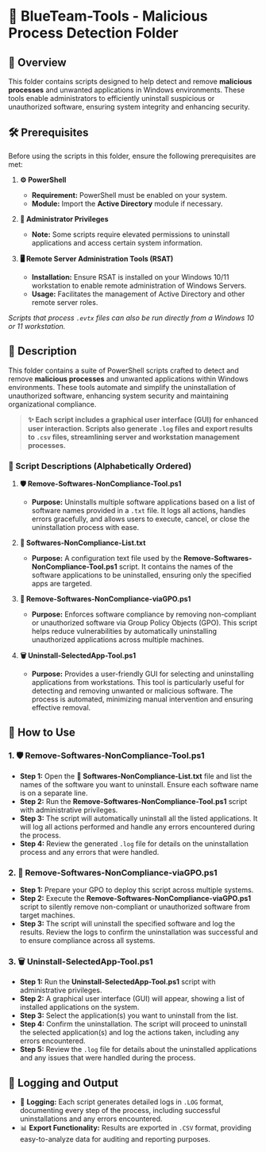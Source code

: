 # 🔵 BlueTeam-Tools - Malicious Process Detection Folder

## 📝 Overview

This folder contains scripts designed to help detect and remove **malicious processes** and unwanted applications in Windows environments. These tools enable administrators to efficiently uninstall suspicious or unauthorized software, ensuring system integrity and enhancing security.

## 🛠️ Prerequisites

Before using the scripts in this folder, ensure the following prerequisites are met:

1. **⚙️ PowerShell**
   - **Requirement:** PowerShell must be enabled on your system.
   - **Module:** Import the **Active Directory** module if necessary.

2. **🔑 Administrator Privileges**
   - **Note:** Some scripts require elevated permissions to uninstall applications and access certain system information.

3. **🖥️ Remote Server Administration Tools (RSAT)**
   - **Installation:** Ensure RSAT is installed on your Windows 10/11 workstation to enable remote administration of Windows Servers.
   - **Usage:** Facilitates the management of Active Directory and other remote server roles.

*Scripts that process `.evtx` files can also be run directly from a Windows 10 or 11 workstation.*

## 📄 Description

This folder contains a suite of PowerShell scripts crafted to detect and remove **malicious processes** and unwanted applications within Windows environments. These tools automate and simplify the uninstallation of unauthorized software, enhancing system security and maintaining organizational compliance.

> **✨ Each script includes a graphical user interface (GUI) for enhanced user interaction. Scripts also generate `.log` files and export results to `.csv` files, streamlining server and workstation management processes.**

### 📜 Script Descriptions (Alphabetically Ordered)

1. **🛡️ Remove-Softwares-NonCompliance-Tool.ps1**  
   - **Purpose:** Uninstalls multiple software applications based on a list of software names provided in a `.txt` file. It logs all actions, handles errors gracefully, and allows users to execute, cancel, or close the uninstallation process with ease.

2. **📝 Softwares-NonCompliance-List.txt**  
   - **Purpose:** A configuration text file used by the **Remove-Softwares-NonCompliance-Tool.ps1** script. It contains the names of the software applications to be uninstalled, ensuring only the specified apps are targeted.

3. **🚫 Remove-Softwares-NonCompliance-viaGPO.ps1**  
   - **Purpose:** Enforces software compliance by removing non-compliant or unauthorized software via Group Policy Objects (GPO). This script helps reduce vulnerabilities by automatically uninstalling unauthorized applications across multiple machines.

4. **🗑️ Uninstall-SelectedApp-Tool.ps1**  
   - **Purpose:** Provides a user-friendly GUI for selecting and uninstalling applications from workstations. This tool is particularly useful for detecting and removing unwanted or malicious software. The process is automated, minimizing manual intervention and ensuring effective removal.

## 🚀 How to Use

### 1. **🛡️ Remove-Softwares-NonCompliance-Tool.ps1**
   - **Step 1:** Open the **📝 Softwares-NonCompliance-List.txt** file and list the names of the software you want to uninstall. Ensure each software name is on a separate line.
   - **Step 2:** Run the **Remove-Softwares-NonCompliance-Tool.ps1** script with administrative privileges.
   - **Step 3:** The script will automatically uninstall all the listed applications. It will log all actions performed and handle any errors encountered during the process.
   - **Step 4:** Review the generated `.log` file for details on the uninstallation process and any errors that were handled.

### 2. **🚫 Remove-Softwares-NonCompliance-viaGPO.ps1**
   - **Step 1:** Prepare your GPO to deploy this script across multiple systems.
   - **Step 2:** Execute the **Remove-Softwares-NonCompliance-viaGPO.ps1** script to silently remove non-compliant or unauthorized software from target machines.
   - **Step 3:** The script will uninstall the specified software and log the results. Review the logs to confirm the uninstallation was successful and to ensure compliance across all systems.

### 3. **🗑️ Uninstall-SelectedApp-Tool.ps1**
   - **Step 1:** Run the **Uninstall-SelectedApp-Tool.ps1** script with administrative privileges.
   - **Step 2:** A graphical user interface (GUI) will appear, showing a list of installed applications on the system.
   - **Step 3:** Select the application(s) you want to uninstall from the list.
   - **Step 4:** Confirm the uninstallation. The script will proceed to uninstall the selected application(s) and log the actions taken, including any errors encountered.
   - **Step 5:** Review the `.log` file for details about the uninstalled applications and any issues that were handled during the process.

## 📝 Logging and Output

- 📄 **Logging:** Each script generates detailed logs in `.LOG` format, documenting every step of the process, including successful uninstallations and any errors encountered.
- 📊 **Export Functionality:** Results are exported in `.CSV` format, providing easy-to-analyze data for auditing and reporting purposes.
